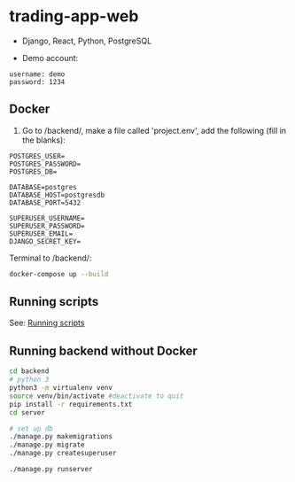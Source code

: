 # trading-app-web

- Django, React, Python, PostgreSQL

- Demo account:

```
username: demo
password: 1234
```

## Docker

1. Go to /backend/, make a file called 'project.env', add the following (fill in the blanks):

```.env
POSTGRES_USER=
POSTGRES_PASSWORD=
POSTGRES_DB=

DATABASE=postgres
DATABASE_HOST=postgresdb
DATABASE_PORT=5432

SUPERUSER_USERNAME=
SUPERUSER_PASSWORD=
SUPERUSER_EMAIL=
DJANGO_SECRET_KEY=
```

Terminal to /backend/:

```bash
docker-compose up --build
```

## Running scripts

See:
[Running scripts](scripts/README.md)

## Running backend without Docker

```bash
cd backend
# python 3
python3 -m virtualenv venv
source venv/bin/activate #deactivate to quit
pip install -r requirements.txt
cd server

# set up db
./manage.py makemigrations
./manage.py migrate
./manage.py createsuperuser

./manage.py runserver
```
